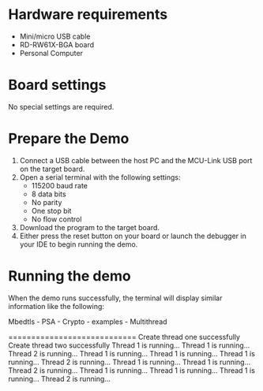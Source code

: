 Hardware requirements
=====================
- Mini/micro USB cable
- RD-RW61X-BGA board
- Personal Computer

Board settings
==============
No special settings are required.

Prepare the Demo
================
1.  Connect a USB cable between the host PC and the MCU-Link USB port on the target board. 
2.  Open a serial terminal with the following settings:
    - 115200 baud rate
    - 8 data bits
    - No parity
    - One stop bit
    - No flow control
3.  Download the program to the target board.
4.  Either press the reset button on your board or launch the debugger in your IDE to begin running the demo.

Running the demo
================
When the demo runs successfully, the terminal will display similar information like the following:

Mbedtls - PSA - Crypto - examples - Multithread

============================
Create thread one successfully
Create thread two successfully
Thread 1 is running...
Thread 1 is running...
Thread 2 is running...
Thread 1 is running...
Thread 1 is running...
Thread 1 is running...
Thread 2 is running...
Thread 1 is running...
Thread 1 is running...
Thread 2 is running...
Thread 1 is running...
Thread 1 is running...
Thread 1 is running...
Thread 2 is running...

